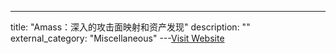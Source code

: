 ---
title: "Amass：深入的攻击面映射和资产发现"
description: ""
external_category: "Miscellaneous"
---[Visit Website](https://github.com/OWASP/Amass)

